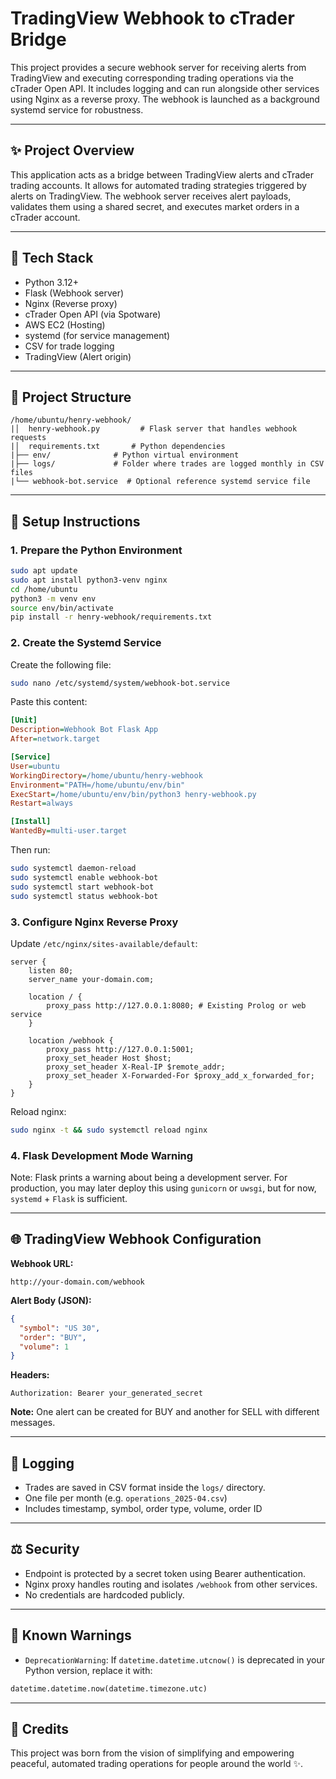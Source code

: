 # TradingView Webhook to cTrader Bridge

This project provides a secure webhook server for receiving alerts from TradingView and executing corresponding trading operations via the cTrader Open API. It includes logging and can run alongside other services using Nginx as a reverse proxy. The webhook is launched as a background systemd service for robustness.

---

## ✨ Project Overview

This application acts as a bridge between TradingView alerts and cTrader trading accounts. It allows for automated trading strategies triggered by alerts on TradingView. The webhook server receives alert payloads, validates them using a shared secret, and executes market orders in a cTrader account.

---

## 🔧 Tech Stack

- Python 3.12+
- Flask (Webhook server)
- Nginx (Reverse proxy)
- cTrader Open API (via Spotware)
- AWS EC2 (Hosting)
- systemd (for service management)
- CSV for trade logging
- TradingView (Alert origin)

---

## 📁 Project Structure

```
/home/ubuntu/henry-webhook/
|│  henry-webhook.py         # Flask server that handles webhook requests
|│  requirements.txt       # Python dependencies
|├── env/              # Python virtual environment
|├── logs/             # Folder where trades are logged monthly in CSV files
|└── webhook-bot.service  # Optional reference systemd service file
```

---

## 🚀 Setup Instructions

### 1. Prepare the Python Environment

```bash
sudo apt update
sudo apt install python3-venv nginx
cd /home/ubuntu
python3 -m venv env
source env/bin/activate
pip install -r henry-webhook/requirements.txt
```

### 2. Create the Systemd Service

Create the following file:
```bash
sudo nano /etc/systemd/system/webhook-bot.service
```
Paste this content:
```ini
[Unit]
Description=Webhook Bot Flask App
After=network.target

[Service]
User=ubuntu
WorkingDirectory=/home/ubuntu/henry-webhook
Environment="PATH=/home/ubuntu/env/bin"
ExecStart=/home/ubuntu/env/bin/python3 henry-webhook.py
Restart=always

[Install]
WantedBy=multi-user.target
```
Then run:
```bash
sudo systemctl daemon-reload
sudo systemctl enable webhook-bot
sudo systemctl start webhook-bot
sudo systemctl status webhook-bot
```

### 3. Configure Nginx Reverse Proxy

Update `/etc/nginx/sites-available/default`:

```nginx
server {
    listen 80;
    server_name your-domain.com;

    location / {
        proxy_pass http://127.0.0.1:8080; # Existing Prolog or web service
    }

    location /webhook {
        proxy_pass http://127.0.0.1:5001;
        proxy_set_header Host $host;
        proxy_set_header X-Real-IP $remote_addr;
        proxy_set_header X-Forwarded-For $proxy_add_x_forwarded_for;
    }
}
```

Reload nginx:
```bash
sudo nginx -t && sudo systemctl reload nginx
```

### 4. Flask Development Mode Warning

Note: Flask prints a warning about being a development server. For production, you may later deploy this using `gunicorn` or `uwsgi`, but for now, `systemd` + `Flask` is sufficient.

---

## 🌐 TradingView Webhook Configuration

**Webhook URL:**
```
http://your-domain.com/webhook
```

**Alert Body (JSON):**
```json
{
  "symbol": "US 30",
  "order": "BUY",
  "volume": 1
}
```

**Headers:**
```
Authorization: Bearer your_generated_secret
```

**Note:** One alert can be created for BUY and another for SELL with different messages.

---

## 📅 Logging

- Trades are saved in CSV format inside the `logs/` directory.
- One file per month (e.g. `operations_2025-04.csv`)
- Includes timestamp, symbol, order type, volume, order ID

---

## ⚖️ Security

- Endpoint is protected by a secret token using Bearer authentication.
- Nginx proxy handles routing and isolates `/webhook` from other services.
- No credentials are hardcoded publicly.

---

## 🚫 Known Warnings

- `DeprecationWarning`: If `datetime.datetime.utcnow()` is deprecated in your Python version, replace it with:
```python
datetime.datetime.now(datetime.timezone.utc)
```

---

## 🙏 Credits

This project was born from the vision of simplifying and empowering peaceful, automated trading operations for people around the world ✨.
